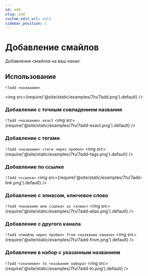 ```yaml
---
id: add
slug: add
custom_edit_url: null
sidebar_position: 1
---
```


# Добавление смайлов

Добавление смайлов на ваш канал.

## Использование
`!7add <название>`

<img src={require('@site/static/examples/7tv/7add.png').default} />

### Добавление с точным совпадением названия
`!7add <название> exact`
<img src={require('@site/static/examples/7tv/7add-exact.png').default} />

### Добавление с тегами
`!7add <название> <теги через пробел>`
<img src={require('@site/static/examples/7tv/7add-tags.png').default} />

### Добавление по ссылке
`!7add <ссылка>`
<img src={require('@site/static/examples/7tv/7add-link.png').default} />

### Добавление с элиасом, ключевое слово
`!7add <название или ссылка> as <элиас>`
<img src={require('@site/static/examples/7tv/7add-alias.png').default} />

### Добавление с другого канала
`!7add <смайлы через пробел> from <название канала>`
<img src={require('@site/static/examples/7tv/7add-from.png').default} />

### Добавление в набор с указанным названием
`!7add <значения> to <название набора>`
<img src={require('@site/static/examples/7tv/7add-to.png').default} />
